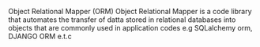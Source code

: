 Object Relational Mapper (ORM)
Object Relational Mapper is a code library that automates the transfer of datta stored in relational databases into objects that are commonly used in application codes e.g SQLalchemy orm, DJANGO ORM e.t.c
